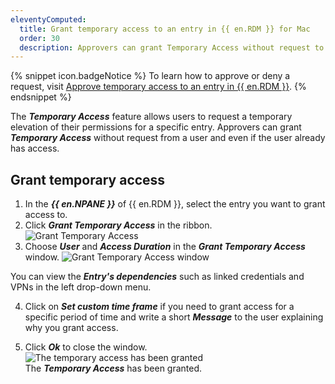 ```yaml
---
eleventyComputed:
  title: Grant temporary access to an entry in {{ en.RDM }} for Mac
  order: 30
  description: Approvers can grant Temporary Access without request to a user and even if the user already has access.
---
```


{% snippet icon.badgeNotice %} 
To learn how to approve or deny a request, visit [Approve temporary access to an entry in {{ en.RDM }}](/rdm/mac/user-interface/content-area/temporary-access/approve-temporary-access/). 
{% endsnippet %}

The ***Temporary Access*** feature allows users to request a temporary elevation of their permissions for a specific entry. Approvers can grant ***Temporary Access*** without request from a user and even if the user already has access.

## Grant temporary access

1. In the ***{{ en.NPANE }}*** of {{ en.RDM }}, select the entry you want to grant access to.  
1. Click ***Grant Temporary Access*** in the ribbon.  
![Grant Temporary Access](https://webdevolutions.blob.core.windows.net/docs/en/rdm/mac/RDMMac6010.png)  
1. Choose ***User*** and ***Access Duration*** in the ***Grant Temporary Access*** window. 
![Grant Temporary Access window](https://webdevolutions.blob.core.windows.net/docs/en/rdm/mac/RDMMac6011.png)  

You can view the ***Entry's dependencies*** such as linked credentials and VPNs in the left drop-down menu.
 
 4. Click on ***Set custom time frame*** if you need to grant access for a specific period of time and write a short ***Message*** to the user explaining why you grant access.  

 1. Click ***Ok*** to close the window.  
![The temporary access has been granted](https://webdevolutions.blob.core.windows.net/docs/en/rdm/mac/RDMMac6012.png)  
The ***Temporary Access*** has been granted.  



